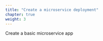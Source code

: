 ```yaml
---
title: "Create a microservice deployment"
chapter: true
weight: 3
---
```


Create a basic microservice app